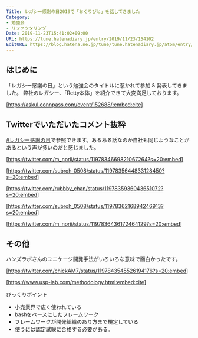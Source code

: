 ```yaml
---
Title: レガシー感謝の日2019で「おくりびと」を話してきました
Category:
- 勉強会
- リファクタリング
Date: 2019-11-23T15:41:02+09:00
URL: https://tune.hatenadiary.jp/entry/2019/11/23/154102
EditURL: https://blog.hatena.ne.jp/tune/tune.hatenadiary.jp/atom/entry/26006613469951765
---
```


<script async class="speakerdeck-embed" data-id="04f85906fbaf45f68d3fc460c42badb1" data-ratio="1.77777777777778" src="//speakerdeck.com/assets/embed.js"></script>

## はじめに

「レガシー感謝の日」という勉強会のタイトルに惹かれて参加 & 発表してきました。
弊社のレガシー、「Retty本体」を紹介できて大変満足しております。

[https://askul.connpass.com/event/152688/:embed:cite]

## Twitterでいただいたコメント抜粋

[#レガシー感謝の日](https://twitter.com/hashtag/%E3%83%AC%E3%82%AC%E3%82%B7%E3%83%BC%E6%84%9F%E8%AC%9D%E3%81%AE%E6%97%A5?src=hashtag_click&f=live)で参照できます。あるある話なのか自社も同じようなことがあるという声が多いのだと感じました。

[https://twitter.com/m_norii/status/1197834669821067264?s=20:embed]

[https://twitter.com/subroh_0508/status/1197835644833128450?s=20:embed]

[https://twitter.com/rubbby_chan/status/1197835936043651072?s=20:embed]

[https://twitter.com/subroh_0508/status/1197836216894246913?s=20:embed]

[https://twitter.com/m_norii/status/1197836436172464129?s=20:embed]

## その他

ハンズラボさんのユニケージ開発手法がいろいろな意味で面白かったです。

[https://twitter.com/chickAM7/status/1197843545526194176?s=20:embed]

[https://www.usp-lab.com/methodology.html:embed:cite]

びっくりポイント

- 小売業界で広く使われている
- bashをベースにしたフレームワーク
- フレームワークが開発組織のあり方まで規定している
- 使うには認定試験に合格する必要がある。





